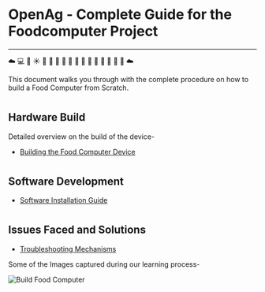 # **<b>OpenAg - Complete Guide for the Foodcomputer Project</b>**
--------------------------------------------------
:cloud: :computer: :movie_camera:  :sunny: :potable_water: :cherries: :sweet_potato: :corn: :tomato: :pineapple: :grapes: :lemon: :apple: :peach: :pear: :green_apple: :tangerine: :cloud:

This document walks you through with the complete procedure on how to build a Food Computer from Scratch.

# <h2>Hardware Build</h2>
Detailed overview on the build of the device-
* [Building the Food Computer Device](./HardwareFabrication.md)

# <h2>Software Development</h2>

* [Software Installation Guide](./SoftwareInstallation.md)  

# <h2>Issues Faced and Solutions </h3>

* [Troubleshooting Mechanisms](./IssueTroubleShooting.md)

Some of the Images captured during our learning process-

![Build Food Computer](https://github.com/SachinPawaskarUNO/mav-openag-foodcomputer2.0/blob/master/images/build/FC20-1.jpg)
